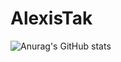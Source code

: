# AlexisTak

![Anurag's GitHub stats](https://github-readme-stats.vercel.app/api?username=AlexisTak&show_icons=true&theme=radical)
